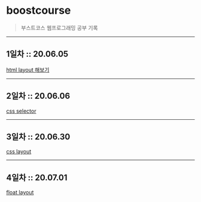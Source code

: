 # boostcourse
>부스트코스 웹프로그래밍 공부 기록
----

## 1일차 :: 20.06.05
[html layout 해보기](https://github.com/Jisu-Shin/BoostCourse/tree/master/1%EC%9D%BC%EC%B0%A8)

---

## 2일차 :: 20.06.06
[css selector](https://github.com/Jisu-Shin/BoostCourse/tree/master/2%EC%9D%BC%EC%B0%A8)

---
## 3일차 :: 20.06.30
[css layout](https://github.com/Jisu-Shin/BoostCourse/tree/master/3%EC%9D%BC%EC%B0%A8)

---
## 4일차 :: 20.07.01
[float layout](https://github.com/Jisu-Shin/BoostCourse/tree/master/4%EC%9D%BC%EC%B0%A8)
